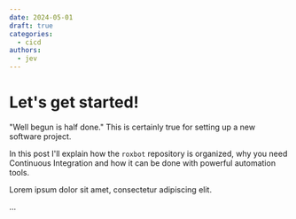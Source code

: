 ```yaml
---
date: 2024-05-01
draft: true
categories:
  - cicd
authors:
  - jev
---
```


# Let's get started!


"Well begun is half done." This is certainly true for setting up a new software project.

In this post I'll explain how the `roxbot` repository is organized, why you need Continuous Integration and how it can be done with powerful automation tools.

<!-- more -->
Lorem ipsum dolor sit amet, consectetur adipiscing elit.

...
